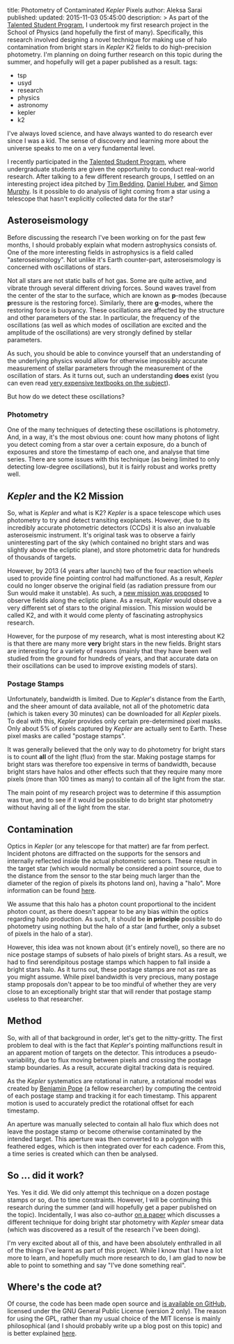 title: Photometry of Contaminated *Kepler* Pixels
author: Aleksa Sarai
published:
updated: 2015-11-03 05:45:00
description: >
  As part of the [Talented Student Program](https://sydney.edu.au/science/tsp),
  I undertook my first research project in the School of Physics (and hopefully
  the first of many). Specifically, this research involved designing a novel
  technique for making use of halo contamination from bright stars in *Kepler*
  K2 fields to do high-precision photometry. I'm planning on doing further
  research on this topic during the summer, and hopefully will get a paper
  published as a result.
tags:
  - tsp
  - usyd
  - research
  - physics
  - astronomy
  - kepler
  - k2

I've always loved science, and have always wanted to do research ever since I
was a kid. The sense of discovery and learning more about the universe speaks to
me on a very fundamental level.

I recently participated in the [Talented Student Program][tsp], where
undergraduate students are given the opportunity to conduct real-world research.
After talking to a few different research groups, I settled on an interesting
project idea pitched by [Tim Bedding][bedding], [Daniel Huber][huber], and
[Simon Murphy][murphy]. Is it possible to do analysis of light coming from a
star using a telescope that hasn't explicitly collected data for the star?

[tsp]: https://sydney.edu.au/science/tsp
[bedding]: http://www.physics.usyd.edu.au/~bedding/
[huber]: https://sites.google.com/site/danxhuber/
[murphy]: http://simonmurphy.info/

## Asteroseismology ##

Before discussing the research I've been working on for the past few months, I
should probably explain what modern astrophysics consists of. One of the more
interesting fields in astrophysics is a field called "asteroseismology". Not
unlike it's Earth counter-part, asteroseismology is concerned with oscillations
of stars.

Not all stars are not static balls of hot gas. Some are quite active, and vibrate
through several different driving forces. Sound waves travel from the center of
the star to the surface, which are known as **p**-modes (because **p**ressure is
the restoring force). Similarly, there are **g**-modes, where the restoring force
is buoyancy. These oscillations are affected by the structure and other parameters
of the star. In particular, the frequency of the oscillations (as well as which
modes of oscillation are excited and the amplitude of the oscillations) are very
strongly defined by stellar parameters.

As such, you should be able to convince yourself that an understanding of the
underlying physics would allow for otherwise impossibly accurate measurement of
stellar parameters through the measurement of the oscillation of stars. As it
turns out, such an understanding **does** exist (you can even read
[very expensive textbooks on the subject][springer-astro]).

But how do we detect these oscillations?

[springer-astro]: http://www.springer.com/us/book/9781402051784

### Photometry ###

One of the many techniques of detecting these oscillations is photometry. And,
in a way, it's the most obvious one: count how many photons of light you detect
coming from a star over a certain exposure, do a bunch of exposures and store the
timestamp of each one, and analyse that time series. There are some issues with
this technique (as being limited to only detecting low-degree oscillations), but
it is fairly robust and works pretty well.

## *Kepler* and the K2 Mission ##

So, what is *Kepler* and what is K2? *Kepler* is a space telescope which uses
photometry to try and detect transiting exoplanets. However, due to its incredibly
accurate photometric detectors (CCDs) it is also an invaluable asteroseismic
instrument. It's original task was to observe a fairly uninteresting part of the
sky (which contained no bright stars and was slightly above the ecliptic plane),
and store photometric data for hundreds of thousands of targets.

However, by 2013 (4 years after launch) two of the four reaction wheels used to
provide fine pointing control had malfunctioned. As a result, *Kepler* could no
longer observe the original field (as radiation pressure from our Sun would make
it unstable). As such, a [new mission was proposed][k2-proposal] to observe fields
along the ecliptic plane. As a result, *Kepler* would observe a very different
set of stars to the original mission. This mission would be called K2, and with
it would come plenty of fascinating astrophysics research.

However, for the purpose of my research, what is most interesting about K2 is
that there are many more **very** bright stars in the new fields. Bright stars
are interesting for a variety of reasons (mainly that they have been well studied
from the ground for hundreds of years, and that accurate data on their oscillations
can be used to improve existing models of stars).

[k2-proposal]: http://arxiv.org/abs/1402.5163

### Postage Stamps ###

Unfortunately, bandwidth is limited. Due to *Kepler*'s distance from the Earth,
and the sheer amount of data available, not all of the photometric data (which
is taken every 30 minutes) can be downloaded for all *Kepler* pixels. To deal
with this, *Kepler* provides only certain pre-determined pixel masks. Only about
5% of pixels captured by *Kepler* are actually sent to Earth. These pixel masks
are called "postage stamps".

It was generally believed that the only way to do photometry for bright stars is
to count **all** of the light (flux) from the star. Making postage stamps for
bright stars was therefore too expensive in terms of bandwidth, because bright
stars have halos and other effects such that they require many more pixels (more
than 100 times as many) to contain all of the light from the star.

The main point of my research project was to determine if this assumption was
true, and to see if it would be possible to do bright star photometry without
having all of the light from the star.

## Contamination ##

Optics in *Kepler* (or any telescope for that matter) are far from perfect.
Incident photons are diffracted on the supports for the sensors and internally
reflected inside the actual photometric sensors. These result in the target star
(which would normally be considered a point source, due to the distance from the
sensor to the star being much larger than the diameter of the region of pixels
its photons land on), having a "halo". More information can be found [here][halo].

We assume that this halo has a photon count proportional to the incident photon
count, as there doesn't appear to be any bias within the optics regarding halo
production. As such, it should be **in principle** possible to do photometry
using nothing but the halo of a star (and further, only a subset of pixels in the
halo of a star).

However, this idea was not known about (it's entirely novel), so there are no
nice postage stamps of subsets of halo pixels of bright stars. As a result, we
had to find serendipitous postage stamps which happen to fall inside a bright
stars halo. As it turns out, these postage stamps are not as rare as you might
assume. While pixel bandwidth is very precious, many postage stamp proposals
don't appear to be too mindful of whether they are very close to an exceptionally
bright star that will render that postage stamp useless to that researcher.

[halo]: http://arxiv.org/abs/0909.3320

## Method ##

So, with all of that background in order, let's get to the nitty-gritty. The
first problem to deal with is the fact that *Kepler*'s pointing malfunctions
result in an apparent motion of targets on the detector. This introduces a
pseudo-variability, due to flux moving between pixels and crossing the postage
stamp boundaries. As a result, accurate digital tracking data is required.

As the *Kepler* systematics are rotational in nature, a rotational model was
created by [Benjamin Pope][pope] (a fellow researcher) by computing the centroid
of each postage stamp and tracking it for each timestamp. This apparent motion
is used to accurately predict the rotational offset for each timestamp.

An aperture was manually selected to contain all halo flux which does not leave
the postage stamp or become otherwise contaminated by the intended target. This
aperture was then converted to a polygon with feathered edges, which is then
integrated over for each cadence. From this, a time series is created which can
then be analysed.

[pope]: https://www2.physics.ox.ac.uk/contacts/people/popeb

## So ... did it work? ##

Yes. Yes it did. We did only attempt this technique on a dozen postage stamps or
so, due to time constraints. However, I will be continuing this research during
the summer (and will hopefully get a paper published on the topic). Incidentally,
I was also co-author [on a paper][k2-smear] which discusses a different technique
for doing bright star photometry with *Kepler* smear data (which was discovered
as a result of the research I've been doing).

I'm very excited about all of this, and have been absolutely enthralled in all
of the things I've learnt as part of this project. While I know that I have a lot
more to learn, and hopefully much more research to do, I am glad to now be able
to point to something and say "I've done something real".

[k2-smear]: http://arxiv.org/abs/1510.00008

## Where's the code at? ##

Of course, the code has been made open source and [is available on GitHub][git],
licensed under the GNU General Public License (version 2 only). The reason for
using the GPL, rather than my usual choice of the MIT license is mainly
philosophical (and I should probably write up a blog post on this topic) and is
better explained [here][proprietary-poison].

[git]: https://github.com/cyphar/keplerk2-halo
[proprietary-poison]: research-code-licensing
